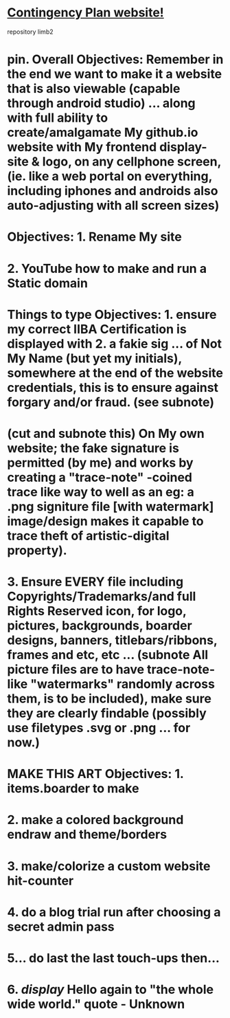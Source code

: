# <a href="https://endraw.github.io/contingencyplan/index.html">Contingency Plan website!</a>

repository limb2

# pin. Overall Objectives: Remember in the end we want to make it a website that is also viewable (capable through android studio) ... along with full ability to create/amalgamate My github.io website with My frontend display-site & logo, on any cellphone screen, (ie. like a web portal on everything, including iphones and androids also auto-adjusting with all screen sizes)<a/>

# Objectives: 1. Rename My site<a/>
# 2. YouTube how to make and run a Static domain<a/>

# Things to type Objectives: 1. ensure my correct IIBA Certification is displayed with<a/> 2. a fakie sig ... of Not My Name (but yet my initials), somewhere at the end of the website credentials, this is to ensure against forgary and/or fraud. (see subnote)<a/>
# (cut and subnote this) On My own website; the fake signature is permitted (by me) and works by creating a "trace-note" -coined trace like way to well as an eg: a .png signiture file [with watermark] image/design makes it capable to trace theft of artistic-digital property).<a/>
# 3. Ensure EVERY file including Copyrights/Trademarks/and full Rights Reserved icon, for logo, pictures, backgrounds, boarder designs, banners, titlebars/ribbons, frames and etc, etc ... (subnote All picture files are to have trace-note-like "watermarks" randomly across them, is to be included), make sure they are clearly findable (possibly use filetypes .svg or .png ... for now.)<a/>

# MAKE THIS ART Objectives: 1. items.boarder to make<a/>
# 2. make a colored background endraw and theme/borders<a/>
# 3. make/colorize a custom website hit-counter<a/>
# 4. do a blog trial run after choosing a secret admin pass<a/>
# 5... do last the last touch-ups then...<a/>
# 6. *display* Hello again to "the whole wide world." quote - Unknown<a/>
